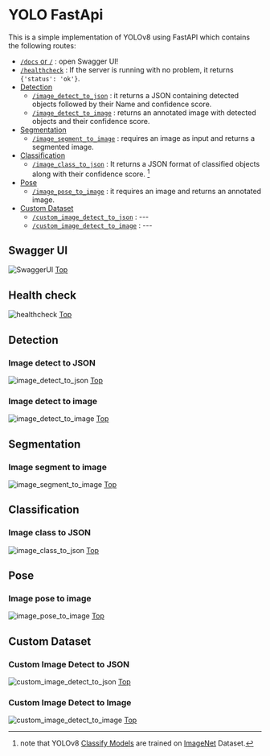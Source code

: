 # YOLO FastApi

This is a simple implementation of YOLOv8 using FastAPI which contains the following routes:

+ [`/docs` or `/`](#swagger-ui) : open Swagger UI!
+ [`/healthcheck`](#health-check) : If the server is running with no problem, it returns `{'status': 'ok'}`.
+ [Detection](#detection)
  + [`/image_detect_to_json`](#image-detect-to-json) : it returns a JSON containing detected objects followed by their Name and confidence score.
  + [`/image_detect_to_image`](#image-detect-to-image) : returns an annotated image with detected objects and their confidence score.
+ [Segmentation](#segmentation)
  + [`/image_segment_to_image`](#segmentation) : requires an image as input and returns a segmented image.
+ [Classification](#classification)
  + [`/image_class_to_json`](#classification) : It returns a JSON format of classified objects along with their confidence score. [^1]
+ [Pose](#pose)
  + [`/image_pose_to_image`](#pose) : it requires an image and returns an annotated image.
+ [Custom Dataset](#custom-dataset)
  + [`/custom_image_detect_to_json`](#custom-dataset) : ---
  + [`/custom_image_detect_to_image`](#custom-image-detect-to-image) : ---

[^1]: note that YOLOv8 [Classify Models](https://docs.ultralytics.com/tasks/classify/#models) are trained on [ImageNet](https://github.com/ultralytics/ultralytics/blob/main/ultralytics/cfg/datasets/ImageNet.yaml) Dataset.

## Swagger UI

![SwaggerUI](/pics/SwaggerUI.png)
[Top](#yolo-fastapi)

## Health check

![healthcheck](/pics/healthcheck.png)
[Top](#yolo-fastapi)

## Detection

### Image detect to JSON

![image_detect_to_json](/pics/image_detect_to_json.png)
[Top](#yolo-fastapi)

### Image detect to image

![image_detect_to_image](/pics/image_detect_to_image.png)
[Top](#yolo-fastapi)

## Segmentation

### Image segment to image

![image_segment_to_image](/pics/image_segment_to_image.png)
[Top](#yolo-fastapi)

## Classification

### Image class to JSON

![image_class_to_json](/pics/image_class_to_json.png)
[Top](#yolo-fastapi)

## Pose

### Image pose to image

![image_pose_to_image](/pics/image_pose_to_image.png)
[Top](#yolo-fastapi)

## Custom Dataset

### Custom Image Detect to JSON

![custom_image_detect_to_json](/pics/custom_image_detect_to_json.png)
[Top](#yolo-fastapi)

### Custom Image Detect to Image

![custom_image_detect_to_image](/pics/custom_image_detect_to_image.png)
[Top](#yolo-fastapi)